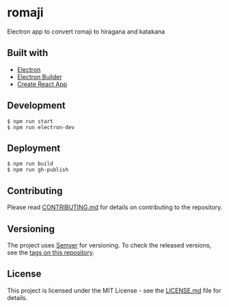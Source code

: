 # romaji
Electron app to convert romaji to hiragana and katakana

## Built with
* [Electron](https://github.com/electron/electron)
* [Electron Builder](https://github.com/electron-userland/electron-builder)
* [Create React App](https://github.com/facebookincubator/create-react-app)

## Development
```
$ npm run start
$ npm run electron-dev
```

## Deployment

```
$ npm run build
$ npm run gh-publish
```

## Contributing

Please read [CONTRIBUTING.md](https://github.com/selcher/romaji/blob/master/CONTRIBUTING.md) for details on contributing to the repository.

## Versioning

The project uses [Semver](http://semver.org) for versioning. To check the released versions, see the [tags on this repository](https://github.com/selcher/romaji/releases).

## License

This project is licensed under the MIT License - see the [LICENSE.md](https://github.com/selcher/romaji/blob/master/LICENSE) file for details.
